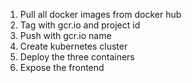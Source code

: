 1. Pull all docker images from docker hub
2. Tag with gcr.io and project id
3. Push with gcr.io name
4. Create kubernetes cluster
5. Deploy the three containers
6. Expose the frontend